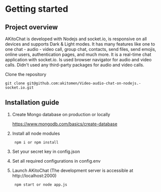 # Getting started

## Project overview

AKitoChat is developed with Nodejs and socket.io, is responsive on all devices and 
supports Dark & Light modes. It has many features like one to one chat - audio - video
call, group chat, contacts, send files, send emojis, online users, authentication pages,
and much more. It is a real-time chat application with socket.io. 
Is used browser navigator for audio and video calls. Didn't used any third-party packages for audio and video calls.

Clone the repository

    git clone git@github.com:akitomen/Video-audio-chat-on-nodejs.-socket.io.git


## Installation guide

1. Create Mongo database on production or locally

    https://www.mongodb.com/basics/create-database
        
2. Install all node modules

        npm i or npm install
    
3. Set your secret key in config.json
4. Set all required configurations in config.env
5. Launch AKitoChat (The development server is accessible at http://localhost:2000)

        npm start or node app.js

